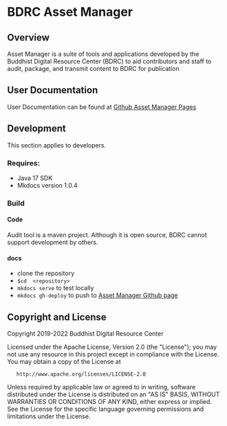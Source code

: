 # BDRC Asset Manager
## Overview
Asset Manager is a suite of tools and applications developed by the Buddhist Digital Resource Center
(BDRC) to aid contributors and staff to audit, package, and transmit content to BDRC for publication

## User Documentation
User Documentation can be found at [Github Asset Manager Pages](https://buda-base.github.io/asset-manager/)
## Development
This section applies to developers.
### Requires:
- Java 17 SDK
- Mkdocs version 1.0.4

### Build
#### Code
Audit tool is a maven project. Although it is open source, BDRC cannot support development by others.
#### docs
- clone the repository
- `$cd  <repository>`
- `mkdocs serve` to test locally
- `mkdocs gh-deploy` to push to [Asset Manager Github page](https://buda-base.github.io/asset-manager)

## Copyright and License
   Copyright 2019-2022 Buddhist Digital Resource Center

   Licensed under the Apache License, Version 2.0 (the "License");
   you may not use any resource in this project except in compliance with the License.
   You may obtain a copy of the License at

       http://www.apache.org/licenses/LICENSE-2.0

   Unless required by applicable law or agreed to in writing, software
   distributed under the License is distributed on an "AS IS" BASIS,
   WITHOUT WARRANTIES OR CONDITIONS OF ANY KIND, either express or implied.
   See the License for the specific language governing permissions and
   limitations under the License.
